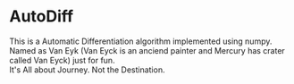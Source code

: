 # AutoDiff 

This is a Automatic Differentiation algorithm implemented using numpy.  
Named as Van Eyk (Van Eyck is an anciend painter and Mercury has crater called Van Eyck) just for fun.  
It's All about Journey. Not the Destination.  
